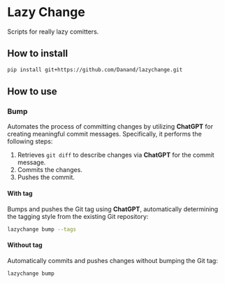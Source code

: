 # Lazy Change

Scripts for really lazy comitters.

## How to install

```bash
pip install git+https://github.com/Danand/lazychange.git
```

## How to use

### Bump

Automates the process of committing changes by utilizing **ChatGPT** for creating meaningful commit messages. Specifically, it performs the following steps:

1. Retrieves `git diff` to describe changes via **ChatGPT** for the commit message.
2. Commits the changes.
3. Pushes the commit.

#### With tag

Bumps and pushes the Git tag using **ChatGPT**, automatically determining the tagging style from the existing Git repository:

```bash
lazychange bump --tags
```

#### Without tag

Automatically commits and pushes changes without bumping the Git tag:

```bash
lazychange bump
```
